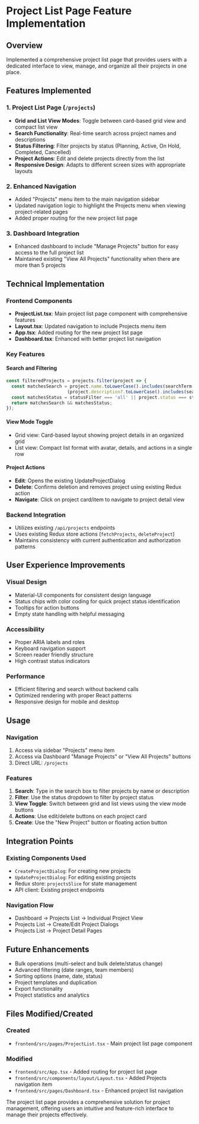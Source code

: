 # Project List Page Feature Implementation

## Overview
Implemented a comprehensive project list page that provides users with a dedicated interface to view, manage, and organize all their projects in one place.

## Features Implemented

### 1. Project List Page (`/projects`)
- **Grid and List View Modes**: Toggle between card-based grid view and compact list view
- **Search Functionality**: Real-time search across project names and descriptions
- **Status Filtering**: Filter projects by status (Planning, Active, On Hold, Completed, Cancelled)
- **Project Actions**: Edit and delete projects directly from the list
- **Responsive Design**: Adapts to different screen sizes with appropriate layouts

### 2. Enhanced Navigation
- Added "Projects" menu item to the main navigation sidebar
- Updated navigation logic to highlight the Projects menu when viewing project-related pages
- Added proper routing for the new project list page

### 3. Dashboard Integration
- Enhanced dashboard to include "Manage Projects" button for easy access to the full project list
- Maintained existing "View All Projects" functionality when there are more than 5 projects

## Technical Implementation

### Frontend Components
- **ProjectList.tsx**: Main project list page component with comprehensive features
- **Layout.tsx**: Updated navigation to include Projects menu item
- **App.tsx**: Added routing for the new project list page
- **Dashboard.tsx**: Enhanced with better project list navigation

### Key Features

#### Search and Filtering
```typescript
const filteredProjects = projects.filter(project => {
  const matchesSearch = project.name.toLowerCase().includes(searchTerm.toLowerCase()) ||
                       (project.description?.toLowerCase().includes(searchTerm.toLowerCase()) ?? false);
  const matchesStatus = statusFilter === 'all' || project.status === statusFilter;
  return matchesSearch && matchesStatus;
});
```

#### View Mode Toggle
- Grid view: Card-based layout showing project details in an organized grid
- List view: Compact list format with avatar, details, and actions in a single row

#### Project Actions
- **Edit**: Opens the existing UpdateProjectDialog
- **Delete**: Confirms deletion and removes project using existing Redux action
- **Navigate**: Click on project card/item to navigate to project detail view

### Backend Integration
- Utilizes existing `/api/projects` endpoints
- Uses existing Redux store actions (`fetchProjects`, `deleteProject`)
- Maintains consistency with current authentication and authorization patterns

## User Experience Improvements

### Visual Design
- Material-UI components for consistent design language
- Status chips with color coding for quick project status identification
- Tooltips for action buttons
- Empty state handling with helpful messaging

### Accessibility
- Proper ARIA labels and roles
- Keyboard navigation support
- Screen reader friendly structure
- High contrast status indicators

### Performance
- Efficient filtering and search without backend calls
- Optimized rendering with proper React patterns
- Responsive design for mobile and desktop

## Usage

### Navigation
1. Access via sidebar "Projects" menu item
2. Access via Dashboard "Manage Projects" or "View All Projects" buttons
3. Direct URL: `/projects`

### Features
1. **Search**: Type in the search box to filter projects by name or description
2. **Filter**: Use the status dropdown to filter by project status
3. **View Toggle**: Switch between grid and list views using the view mode buttons
4. **Actions**: Use edit/delete buttons on each project card
5. **Create**: Use the "New Project" button or floating action button

## Integration Points

### Existing Components Used
- `CreateProjectDialog`: For creating new projects
- `UpdateProjectDialog`: For editing existing projects
- Redux store: `projectsSlice` for state management
- API client: Existing project endpoints

### Navigation Flow
- Dashboard → Projects List → Individual Project View
- Projects List → Create/Edit Project Dialogs
- Projects List → Project Detail Pages

## Future Enhancements
- Bulk operations (multi-select and bulk delete/status change)
- Advanced filtering (date ranges, team members)
- Sorting options (name, date, status)
- Project templates and duplication
- Export functionality
- Project statistics and analytics

## Files Modified/Created

### Created
- `frontend/src/pages/ProjectList.tsx` - Main project list page component

### Modified
- `frontend/src/App.tsx` - Added routing for project list page
- `frontend/src/components/layout/Layout.tsx` - Added Projects navigation item
- `frontend/src/pages/Dashboard.tsx` - Enhanced project list navigation

The project list page provides a comprehensive solution for project management, offering users an intuitive and feature-rich interface to manage their projects effectively.